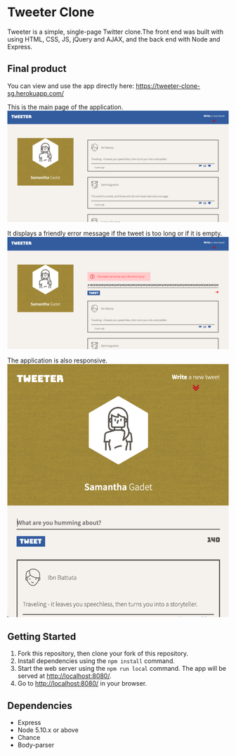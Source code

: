 # Tweeter Clone

Tweeter is a simple, single-page Twitter clone.The front end was built with using HTML, CSS, JS, jQuery and AJAX, and the back end with Node and Express.

## Final product

You can view and use the app directly here: https://tweeter-clone-sg.herokuapp.com/

This is the main page of the application.
!["main page on desktop"](https://github.com/Samy0412/tweeter/blob/master/docs/main-page.png?raw=true)

It displays a friendly error message if the tweet is too long or if it is empty.
!["Error box 1"](https://github.com/Samy0412/tweeter/blob/master/docs/error-message.png?raw=true)

The application is also responsive.
!["main page on tablet"](https://github.com/Samy0412/tweeter/blob/master/docs/tablet-view.png?raw=true)

## Getting Started

1. Fork this repository, then clone your fork of this repository.
2. Install dependencies using the `npm install` command.
3. Start the web server using the `npm run local` command. The app will be served at <http://localhost:8080/>.
4. Go to <http://localhost:8080/> in your browser.

## Dependencies

- Express
- Node 5.10.x or above
- Chance
- Body-parser
